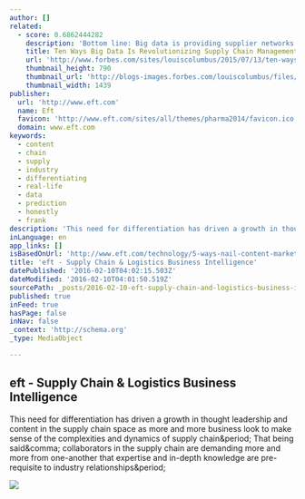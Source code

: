 ```yaml
---
author: []
related:
  - score: 0.6862444282
    description: 'Bottom line: Big data is providing supplier networks with greater data accuracy, clarity, and insights, leading to more contextual intelligence shared across supply chains. Forward-thinking manufacturers are orchestrating 80% or more of their supplier network activity outside their four walls, using big data and cloud-based technologies to get beyond the constraints [...]'
    title: Ten Ways Big Data Is Revolutionizing Supply Chain Management
    url: 'http://www.forbes.com/sites/louiscolumbus/2015/07/13/ten-ways-big-data-is-revolutionizing-supply-chain-management/'
    thumbnail_height: 790
    thumbnail_url: 'http://blogs-images.forbes.com/louiscolumbus/files/2015/07/Figure-1-SCM-Data-Volume-Velocity-Variety.jpg'
    thumbnail_width: 1439
publisher:
  url: 'http://www.eft.com'
  name: Eft
  favicon: 'http://www.eft.com/sites/all/themes/pharma2014/favicon.ico'
  domain: www.eft.com
keywords:
  - content
  - chain
  - supply
  - industry
  - differentiating
  - real-life
  - data
  - prediction
  - honestly
  - frank
description: 'This need for differentiation has driven a growth in thought leadership and content in the supply chain space as more and more business look to make sense of the complexities and dynamics of supply chain. That being said, collaborators in the supply chain are demanding more and more from one-another that expertise and in-depth knowledge are pre-requisite to industry relationships.'
inLanguage: en
app_links: []
isBasedOnUrl: 'http://www.eft.com/technology/5-ways-nail-content-marketing-supply-chain-industry'
title: 'eft - Supply Chain & Logistics Business Intelligence'
datePublished: '2016-02-10T04:02:15.503Z'
dateModified: '2016-02-10T04:01:50.519Z'
sourcePath: _posts/2016-02-10-eft-supply-chain-and-logistics-business-intelligence.md
published: true
inFeed: true
hasPage: false
inNav: false
_context: 'http://schema.org'
_type: MediaObject

---
```

<article style=""><h1>eft - Supply Chain &amp; Logistics Business Intelligence</h1><p>This need for differentiation has driven a growth in thought leadership and content in the supply chain space as more and more business look to make sense of the complexities and dynamics of supply chain&amp;period; That being said&amp;comma; collaborators in the supply chain are demanding more and more from one-another that expertise and in-depth knowledge are pre-requisite to industry relationships&amp;period;</p><img src="http://eyefortransportdrupalfs.s3.amazonaws.com/content.jpg" /></article>